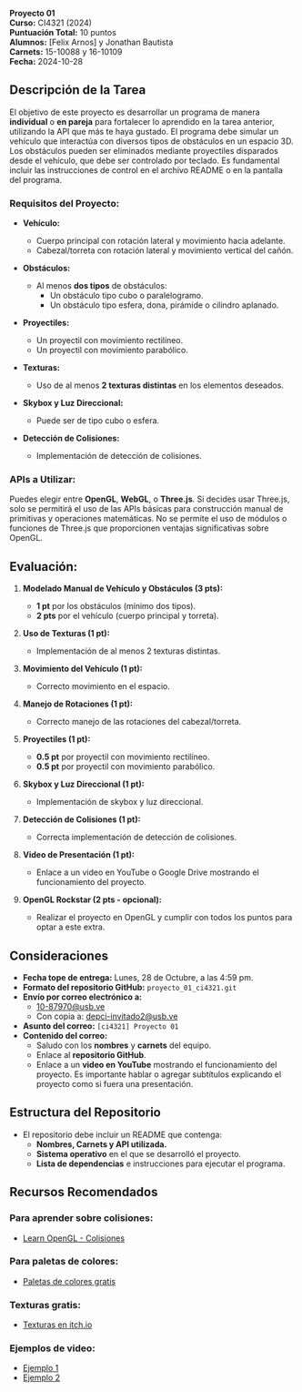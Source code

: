 **Proyecto 01**  
**Curso:** CI4321 (2024)  
**Puntuación Total:** 10 puntos  
**Alumnos:** [Felix Arnos] y Jonathan Bautista    
**Carnets:** 15-10088 y 16-10109  
**Fecha:** 2024-10-28  

## Descripción de la Tarea
El objetivo de este proyecto es desarrollar un programa de manera **individual** o **en pareja** para fortalecer lo aprendido en la tarea anterior, utilizando la API que más te haya gustado. El programa debe simular un vehículo que interactúa con diversos tipos de obstáculos en un espacio 3D. Los obstáculos pueden ser eliminados mediante proyectiles disparados desde el vehículo, que debe ser controlado por teclado. Es fundamental incluir las instrucciones de control en el archivo README o en la pantalla del programa.

### Requisitos del Proyecto:
- **Vehículo:**  
  - Cuerpo principal con rotación lateral y movimiento hacia adelante.
  - Cabezal/torreta con rotación lateral y movimiento vertical del cañón.
  
- **Obstáculos:**  
  - Al menos **dos tipos** de obstáculos:
    - Un obstáculo tipo cubo o paralelogramo.
    - Un obstáculo tipo esfera, dona, pirámide o cilindro aplanado.

- **Proyectiles:**
  - Un proyectil con movimiento rectilíneo.
  - Un proyectil con movimiento parabólico.

- **Texturas:**  
  - Uso de al menos **2 texturas distintas** en los elementos deseados.

- **Skybox y Luz Direccional:**  
  - Puede ser de tipo cubo o esfera.

- **Detección de Colisiones:**  
  - Implementación de detección de colisiones.

### APIs a Utilizar:
Puedes elegir entre **OpenGL**, **WebGL**, o **Three.js**. Si decides usar Three.js, solo se permitirá el uso de las APIs básicas para construcción manual de primitivas y operaciones matemáticas. No se permite el uso de módulos o funciones de Three.js que proporcionen ventajas significativas sobre OpenGL.

## Evaluación:
1. **Modelado Manual de Vehículo y Obstáculos (3 pts):**
   - **1 pt** por los obstáculos (mínimo dos tipos).
   - **2 pts** por el vehículo (cuerpo principal y torreta).

2. **Uso de Texturas (1 pt):**  
   - Implementación de al menos 2 texturas distintas.

3. **Movimiento del Vehículo (1 pt):**  
   - Correcto movimiento en el espacio.

4. **Manejo de Rotaciones (1 pt):**  
   - Correcto manejo de las rotaciones del cabezal/torreta.

5. **Proyectiles (1 pt):**  
   - **0.5 pt** por proyectil con movimiento rectilíneo.
   - **0.5 pt** por proyectil con movimiento parabólico.

6. **Skybox y Luz Direccional (1 pt):**  
   - Implementación de skybox y luz direccional.

7. **Detección de Colisiones (1 pt):**  
   - Correcta implementación de detección de colisiones.

8. **Video de Presentación (1 pt):**  
   - Enlace a un video en YouTube o Google Drive mostrando el funcionamiento del proyecto.

9. **OpenGL Rockstar (2 pts - opcional):**  
   - Realizar el proyecto en OpenGL y cumplir con todos los puntos para optar a este extra.

## Consideraciones
- **Fecha tope de entrega:** Lunes, 28 de Octubre, a las 4:59 pm.
- **Formato del repositorio GitHub:** `proyecto_01_ci4321.git`
- **Envío por correo electrónico a:**  
  - 10-87970@usb.ve  
  - Con copia a: depci-invitado2@usb.ve
- **Asunto del correo:** `[ci4321] Proyecto 01`
- **Contenido del correo:**
  - Saludo con los **nombres** y **carnets** del equipo.
  - Enlace al **repositorio GitHub**.
  - Enlace a un **video en YouTube** mostrando el funcionamiento del proyecto. Es importante hablar o agregar subtítulos explicando el proyecto como si fuera una presentación.

## Estructura del Repositorio
- El repositorio debe incluir un README que contenga:
  - **Nombres, Carnets y API utilizada.**
  - **Sistema operativo** en el que se desarrolló el proyecto.
  - **Lista de dependencias** e instrucciones para ejecutar el programa.

## Recursos Recomendados
### Para aprender sobre colisiones:
- [Learn OpenGL - Colisiones](https://learnopengl.com/In-Practice/2D-Game/Collisions/Ball)

### Para paletas de colores:
- [Paletas de colores gratis](https://lospec.com/palette-list/tag/gamedev)

### Texturas gratis:
- [Texturas en itch.io](https://itch.io/game-assets/free/tag-textures)

### Ejemplos de video:
- [Ejemplo 1](https://youtu.be/PBktSo0bXas)  
- [Ejemplo 2](https://youtu.be/fOtmI5YbhCM)  

